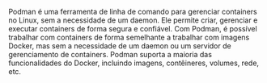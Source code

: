 Podman é uma ferramenta de linha de comando para gerenciar containers no Linux, sem a necessidade de um daemon. Ele permite criar, gerenciar e executar containers de forma segura e confiável. Com Podman, é possível trabalhar com containers de forma semelhante a trabalhar com imagens Docker, mas sem a necessidade de um daemon ou um servidor de gerenciamento de containers. Podman suporta a maioria das funcionalidades do Docker, incluindo imagens, contêineres, volumes, rede, etc.